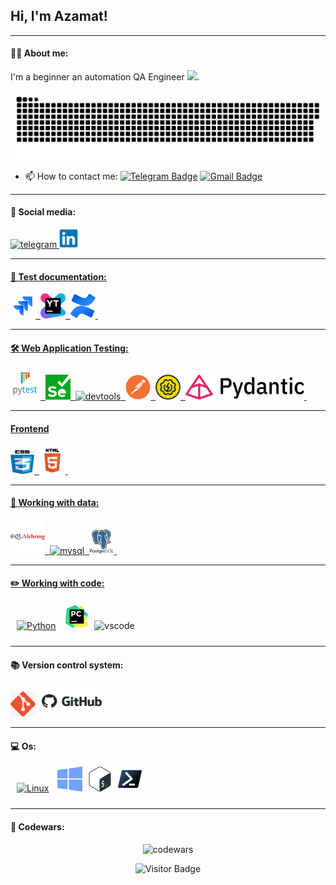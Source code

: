 
## Hi, I'm Azamat!

---

#### :man_technologist: About me:

I'm a beginner an automation QA Engineer <img src="https://media.giphy.com/media/WUlplcMpOCEmTGBtBW/giphy.gif" width="30px">. 

<p align="center">
 <img width="600" src="assets/github-snake.svg" alt="snake"/>
</p>

- :mailbox: How to contact me: [![Telegram Badge](https://img.shields.io/badge/-telegram-blue?style=flat&logo=Telegram&logoColor=white)](https://t.me/azamat_abdulmanov) [![Gmail Badge](https://img.shields.io/badge/-Gmail-red?style=flat&logo=Gmail&logoColor=white)](mailto:azamat.abdulmanov.92@gmail.com)

---

#### 🤝 Social media:

 <div id="badges">
   <a href="https://t.me/azamat_abdulmanov" target="_blank">
     <img src="https://cdn-icons-png.flaticon.com/512/2111/2111646.png" width="30" height="30" alt="telegram" />
   </a>
   <a href="https://www.linkedin.com/in/azamat-abdulmanov-339439222/" target="_blank">
    <img src="https://github.com/azamat-abdulmanov/azamat-abdulmanov/blob/main/icons/linkedin/linkedin-original.svg" width="30" heigth="30" alt="linkedin"
   </a>
  </div>

---

#### 📁 Test documentation:

<div>
  <img src="https://github.com/azamat-abdulmanov/azamat-abdulmanov/blob/main/icons/jira/jira-original.svg" title="jira" alt="jira" width="40" height="40"/>&nbsp
  <img src="https://github.com/azamat-abdulmanov/azamat-abdulmanov/blob/main/icons/youtrack/youtrack-icon.svg" title="youtrack" alt="youtrack" width="40" height="40"/>&nbsp
  <img src="https://github.com/azamat-abdulmanov/azamat-abdulmanov/blob/main/icons/confluence/confluence-icon.svg" title="confluence" alt="confluence" width="40" height="40"/>&nbsp
</div>

---

#### 🛠 Web Application Testing:

<div>
  <img src="https://github.com/azamat-abdulmanov/azamat-abdulmanov/blob/main/icons/pytest/pytest-original-wordmark.svg" title="pytest" alt="pytest" width="48" height="50"/>&nbsp
  <img src="https://github.com/azamat-abdulmanov/azamat-abdulmanov/blob/main/icons/seleniem/selenium.svg" title="selenium" alt="selenium" width="40" height="40"/>&nbsp
  <img src="https://d33wubrfki0l68.cloudfront.net/38b5c953a4667366685d55db55d057c86db1fc54/a0fdc/static/acae6b24d940347661ca901ea07f47c1/chrome-dev-logo-icon.png" title="devtools" alt="devtools" width="40" height="40"/>&nbsp
  <img src="https://github.com/azamat-abdulmanov/azamat-abdulmanov/blob/main/icons/postman/postman-original.svg" title="postman" alt="postman" width="40" height="40"/>&nbsp
  <img src="https://github.com/azamat-abdulmanov/azamat-abdulmanov/blob/main/icons/soap/soapui.svg" title="soapui" alt="soapui" width="40" height="40"/>&nbsp
  <img src="https://github.com/azamat-abdulmanov/azamat-abdulmanov/blob/main/icons/pydentic/pydentic.svg" title="pydentic" alt="pydentic" width="190" height="40"/>&nbsp
</div>

---

#### Frontend
<div>  
 <img src="https://github.com/azamat-abdulmanov/azamat-abdulmanov/blob/main/icons/css/css3.svg" title="css" alt="css" width="38" height="38"/>&nbsp  
 <img src="https://github.com/azamat-abdulmanov/azamat-abdulmanov/blob/main/icons/html/html-icon.svg" title="html" alt="html" width="42" height="45"/>&nbsp 
</div>

---

#### 💾 Working with data:

<div>
  <img src="https://github.com/devicons/devicon/blob/master/icons/sqlalchemy/sqlalchemy-original-wordmark.svg" title="sqlalchemy" alt="sqlalchemy" width="55" height="55"/>&nbsp
  <img src="https://cdn.jsdelivr.net/gh/devicons/devicon/icons/mysql/mysql-original.svg" title="mysql" alt="mysql" width="40" height="40"/>&nbsp
  <img src="https://raw.githubusercontent.com/devicons/devicon/master/icons/postgresql/postgresql-original-wordmark.svg" title="postgresql" alt="postgresql" width="40" height="40"/>&nbsp
</div>

---

#### ✏️ Working with code:

<div>
  <a href="https://www.python.org/" target="_blank"><img style="margin: 10px" src="https://profilinator.rishav.dev/skills-assets/python-original.svg" alt="Python" height="40" /></a> 
  <img src="https://github.com/azamat-abdulmanov/azamat-abdulmanov/blob/main/icons/ide/pycharm-original.svg" title="pycharm" alt="pycharm" width="40" height="40"/>&nbsp
  <img src="https://cdn.jsdelivr.net/gh/devicons/devicon/icons/vscode/vscode-original.svg" title="vscode" alt="vscode" width="40" height="40"/>&nbsp 
</div>

---

#### 📚 Version control system:

<div>
  <img src="https://github.com/azamat-abdulmanov/azamat-abdulmanov/blob/main/icons/githab/git.svg" title="git" alt="git" width="40" height="40"/>&nbsp
  <img src="https://github.com/azamat-abdulmanov/azamat-abdulmanov/blob/main/icons/githab/github.svg" title="githab" alt="githab" width="100" height="50"/>&nbsp
</div>

---

#### 💻 Os:

<div>
  <a href="https://www.linux.org/" target="_blank"><img style="margin: 10px" src="https://profilinator.rishav.dev/skills-assets/linux-original.svg" alt="Linux" height="40" /></a>
 <img src="https://github.com/azamat-abdulmanov/azamat-abdulmanov/blob/main/icons/oc/windows.svg" title="windows" alt="windows" width="40" height="40"/>&nbsp
 <img src="https://github.com/azamat-abdulmanov/azamat-abdulmanov/blob/main/icons/cmd/Bash_Logo.svg" title="bash" alt="bash" width="40" height="40"/>&nbsp
 <img src="https://github.com/azamat-abdulmanov/azamat-abdulmanov/blob/main/icons/cmd/powershell-original.svg" title="bash" alt="bash" width="40" height="40"/>&nbsp
</div>

---

<!--🎓 ####  Пройденные курсы:

| Курсы                                                           | Дата              |
| ----------------------------------------------------------------| :---------------: |
| netology.ru/Старт в программировании                            | 02/2022 - 03/2022 |
| stepik.org/Основы программирования на C. Задачи.                | 02/2022 - 03/2022 |
| netology.ru/Основы верстки сайта                                | 02/2022 - 03/2022 |
| netology.ru/Первые шаги в JavaScript: создаём сайт и приложение | 02/2022 - 03/2022 |
| stepik.org/Веб-разработка для начинающих: HTML и CSS            | 02/2022 - 03/2022 |
| stepik.org/JavaScript для начинающих                            | 01/2023 - 01/2023 |
| stepik.org/Web-технологии: начальный уровень                    | 01/2023 - 01/2023 |
| practicum.yandex/Факультет Веб разработки                       | 05/2022 - xx/2023 |

--- -->

#### 🚩 Codewars:

<div align="center">

![codewars](https://www.codewars.com/users/Azamat_Abdulmanov/badges/large)


![Visitor Badge](https://visitor-badge.laobi.icu/badge?page_id=azamat-abdulmanov)
</div>

